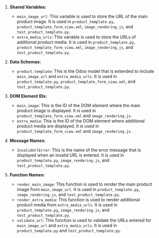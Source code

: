 1. **Shared Variables:**
   - `main_image_url`: This variable is used to store the URL of the main product image. It is used in `product_template.py`, `product_template_form_view.xml`, `image_rendering.js`, and `test_product_template.py`.
   - `extra_media_urls`: This variable is used to store the URLs of additional product media. It is used in `product_template.py`, `product_template_form_view.xml`, `image_rendering.js`, and `test_product_template.py`.

2. **Data Schemas:**
   - `product.template`: This is the Odoo model that is extended to include `main_image_url` and `extra_media_urls`. It is used in `product_template.py`, `product_template_form_view.xml`, and `test_product_template.py`.

3. **DOM Element IDs:**
   - `main_image`: This is the ID of the DOM element where the main product image is displayed. It is used in `product_template_form_view.xml` and `image_rendering.js`.
   - `extra_media`: This is the ID of the DOM element where additional product media are displayed. It is used in `product_template_form_view.xml` and `image_rendering.js`.

4. **Message Names:**
   - `InvalidUrlError`: This is the name of the error message that is displayed when an invalid URL is entered. It is used in `product_template.py`, `image_rendering.js`, and `test_product_template.py`.

5. **Function Names:**
   - `render_main_image`: This function is used to render the main product image from `main_image_url`. It is used in `product_template.py`, `image_rendering.js`, and `test_product_template.py`.
   - `render_extra_media`: This function is used to render additional product media from `extra_media_urls`. It is used in `product_template.py`, `image_rendering.js`, and `test_product_template.py`.
   - `validate_url`: This function is used to validate the URLs entered for `main_image_url` and `extra_media_urls`. It is used in `product_template.py` and `test_product_template.py`.
